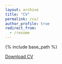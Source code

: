 ```yaml
---
layout: archive
title: "CV"
permalink: /cv/
author_profile: true
redirect_from:
  - /resume
---
```


{% include base_path %}


[Download CV](http://simonrabate.github.io/files/cv_en.pdf)



